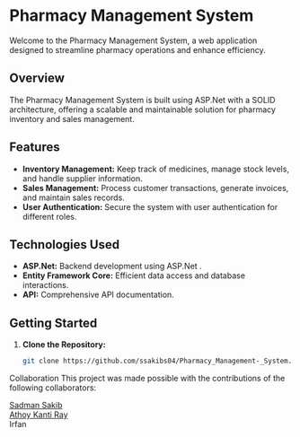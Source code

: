 # Pharmacy Management System

Welcome to the Pharmacy Management System, a web application designed to streamline pharmacy operations and enhance efficiency.

## Overview

The Pharmacy Management System is built using ASP.Net with a SOLID architecture, offering a scalable and maintainable solution for pharmacy inventory and sales management.

## Features

- **Inventory Management:** Keep track of medicines, manage stock levels, and handle supplier information.
- **Sales Management:** Process customer transactions, generate invoices, and maintain sales records.
- **User Authentication:** Secure the system with user authentication for different roles.

## Technologies Used

- **ASP.Net:** Backend development using ASP.Net .
- **Entity Framework Core:** Efficient data access and database interactions.
- **API:** Comprehensive API documentation.


## Getting Started

1. **Clone the Repository:**
   ```bash
   git clone https://github.com/ssakibs04/Pharmacy_Management-_System.git
Collaboration
This project was made possible with the contributions of the following collaborators:

[Sadman Sakib](https://github.com/ssakibs04)<br>
[Athoy Kanti Ray](https://github.com/ATHOY43259)<br>
Irfan

